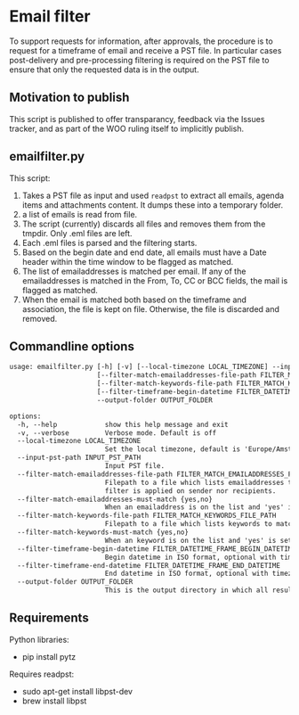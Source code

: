# Email filter

To support requests for information, after approvals, the procedure is to request for a timeframe of email and receive a PST file.
In particular cases post-delivery and pre-processing filtering is required on the PST file to ensure that only the requested data is in the output.

## Motivation to publish

This script is published to offer transparancy, feedback via the Issues tracker, and as part of the WOO ruling itself to implicitly publish.

## emailfilter.py

This script:

1. Takes a PST file as input and used `readpst` to extract all emails, agenda items and attachments content. It dumps these into a temporary folder.
2. a list of emails is read from file.
3. The script (currently) discards all files and removes them from the tmpdir. Only .eml files are left.
4. Each .eml files is parsed and the filtering starts.
5. Based on the begin date and end date, all emails must have a Date header within the time window to be flagged as matched.
6. The list of emailaddresses is matched per email. If any of the emailaddresses is matched in the From, To, CC or BCC fields, the mail is flagged as matched.
7. When the email is matched both based on the timeframe and association, the file is kept on file. Otherwise, the file is discarded and removed.

## Commandline options

```txt
usage: emailfilter.py [-h] [-v] [--local-timezone LOCAL_TIMEZONE] --input-pst-path INPUT_PST_PATH
                      [--filter-match-emailaddresses-file-path FILTER_MATCH_EMAILADDRESSES_FILE_PATH] [--filter-match-emailaddresses-must-match {yes,no}]
                      [--filter-match-keywords-file-path FILTER_MATCH_KEYWORDS_FILE_PATH] [--filter-match-keywords-must-match {yes,no}]
                      [--filter-timeframe-begin-datetime FILTER_DATETIME_FRAME_BEGIN_DATETIME] [--filter-timeframe-end-datetime FILTER_DATETIME_FRAME_END_DATETIME]
                      --output-folder OUTPUT_FOLDER

options:
  -h, --help            show this help message and exit
  -v, --verbose         Verbose mode. Default is off
  --local-timezone LOCAL_TIMEZONE
                        Set the local timezone, default is 'Europe/Amsterdam'
  --input-pst-path INPUT_PST_PATH
                        Input PST file.
  --filter-match-emailaddresses-file-path FILTER_MATCH_EMAILADDRESSES_FILE_PATH
                        Filepath to a file which lists emailaddresses to match. When any emailaddress matches To, CC, BCC or From the mail is selected. When not set, no
                        filter is applied on sender nor recipients.
  --filter-match-emailaddresses-must-match {yes,no}
                        When an emailaddress is on the list and 'yes' is set, the email is matched. When 'no' is set, the email will not match.
  --filter-match-keywords-file-path FILTER_MATCH_KEYWORDS_FILE_PATH
                        Filepath to a file which lists keywords to match. When any keyword matches, the email is selected. When not set, no mails are filtered
  --filter-match-keywords-must-match {yes,no}
                        When an keyword is on the list and 'yes' is set, the keyword is matched. When 'no' is set, the keyword will not match.
  --filter-timeframe-begin-datetime FILTER_DATETIME_FRAME_BEGIN_DATETIME
                        Begin datetime in ISO format, optional with timezone. Example: 2001-01-01T00:00:00+01:00
  --filter-timeframe-end-datetime FILTER_DATETIME_FRAME_END_DATETIME
                        End datetime in ISO format, optional with timezone. Example: 2030-01-24T23:59:59+01:00
  --output-folder OUTPUT_FOLDER
                        This is the output directory in which all results will be moved into
```

## Requirements

Python libraries:

* pip install pytz

Requires readpst:

* sudo apt-get install libpst-dev
* brew install libpst


